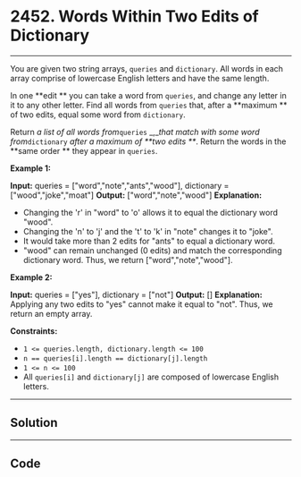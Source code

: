# 2452. Words Within Two Edits of Dictionary

---

You are given two string arrays, `queries` and `dictionary`. All words in each array comprise of lowercase English letters and have the same length.

In one **edit ** you can take a word from `queries`, and change any letter in it to any other letter. Find all words from `queries` that, after a **maximum ** of two edits, equal some word from `dictionary`.

Return _a list of all words from_`queries` _,__that match with some word from_`dictionary` _after a maximum of **two edits **_. Return the words in the **same order ** they appear in `queries`.

 

**Example 1:**


**Input:** queries = ["word","note","ants","wood"], dictionary = ["wood","joke","moat"]
**Output:** ["word","note","wood"]
**Explanation:**
- Changing the 'r' in "word" to 'o' allows it to equal the dictionary word "wood".
- Changing the 'n' to 'j' and the 't' to 'k' in "note" changes it to "joke".
- It would take more than 2 edits for "ants" to equal a dictionary word.
- "wood" can remain unchanged (0 edits) and match the corresponding dictionary word.
Thus, we return ["word","note","wood"].


**Example 2:**


**Input:** queries = ["yes"], dictionary = ["not"]
**Output:** []
**Explanation:**
Applying any two edits to "yes" cannot make it equal to "not". Thus, we return an empty array.


 

**Constraints:**

  * `1 <= queries.length, dictionary.length <= 100`
  * `n == queries[i].length == dictionary[j].length`
  * `1 <= n <= 100`
  * All `queries[i]` and `dictionary[j]` are composed of lowercase English letters.

---

## Solution



---

## Code
```python


```